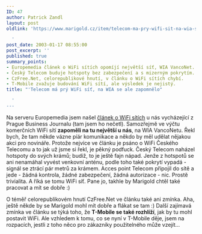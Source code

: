 ```yaml
---
ID: 47
author: Patrick Zandl
layout: post
oldlink: 'https://www.marigold.cz/item/telecom-ma-pry-wifi-sit-na-wia-se-ale-zapomnelo

  '
post_date: 2003-01-17 08:55:00
post_excerpt: ''
published: true
summary_points:
- Europemedia článek o WiFi sítích opomíjí největší síť, WIA VancoNet.
- Český Telecom buduje hotspoty bez zabezpečení a s mizerným pokrytím.
- CzFree.Net, celorepublikové hnutí, v článku o WiFi sítích chybí.
- T-Mobile zvažuje budování WiFi sítí, ale výsledek je nejistý.
title: "'Telecom má prý WiFi síť, na WIA se ale zapomnělo"

  '
---
```


<p>
Na serveru Europemedia jsem našel <A href="http://www.europemedia.net/shownews.asp?ArticleID=14477" target=_blank>článek o WiFi sítích</A> u nás vycházející z Prague Business Journalu (tam jsem ho nečetl). Samozřejmě ve výčtu komerčních WiFi sítí <STRONG>zapoměli na tu největší u nás</STRONG>, na WIA VancoNetu. Řekl bych, že tam někde vázne píár komunikace a někdo by měl udělat nějakou akci pro novináře. Protože nejvíce ve článku je psáno o WiFi Českého Telecomu a to jak už jsme si řekl, je pěkný podfuck. Český Telecom naházel hotspoty do svých krámů; budiž, to je ještě fajn nápad. Jenže z hotspotů se ani nenamáhal vyvést venkovní anténu, podle toho také pokrytí vypadá - signál se ztrácí pár metrů za krámem. Acces point Telecom připojil do sítě a jede - žádná kontrola, žádné zabezpečení, žádná autorizace - nic. Prostě trivialita. A říká se tomu WiFi síť. Pane jo, takhle by Marigold chtěl také pracovat a mít se dobře :)</p>

<p>
O téměř celorepublikovém hnutí CzFree.Net ve článku také ani zmínka. Aha, ještě někde by se Marigold mohl mít dobře a flákat se tam :) Další zajímavá zmínka ve článku se týká toho, že <STRONG>T-Mobile se také rozhlíží</STRONG>, jak by tu mohl postavit WiFi. Ale vzhledem k tomu, co se nyní v T-Mobile děje, jsem na rozpacích, jestli z toho něco pro zákazníky použitelného může vzejít...</p>